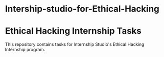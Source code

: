 # Intership-studio-for-Ethical-Hacking
# Ethical Hacking Internship Tasks

This repository contains tasks for Internship Studio's Ethical Hacking Internship program.
